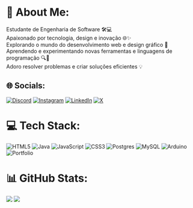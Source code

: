 # 💫 About Me:
Estudante de Engenharia de Software 🛠️💻<br>Apaixonado por tecnologia, design e inovação 🌐✨<br>Explorando o mundo do desenvolvimento web e design gráfico 🎨<br>Aprendendo e experimentando novas ferramentas e linguagens de programação 🔍👾<br>Adoro resolver problemas e criar soluções eficientes 💡



## 🌐 Socials:
[![Discord](https://img.shields.io/badge/Discord-%237289DA.svg?logo=discord&logoColor=white)](https://discord.gg/seven2171) [![Instagram](https://img.shields.io/badge/Instagram-%23E4405F.svg?logo=Instagram&logoColor=white)](https://instagram.com/pedro_palmito) [![LinkedIn](https://img.shields.io/badge/LinkedIn-%230077B5.svg?logo=linkedin&logoColor=white)](https://linkedin.com/in/https://www.linkedin.com/in/pedro-henrique-palmito/) [![X](https://img.shields.io/badge/X-black.svg?logo=X&logoColor=white)](https://x.com/@PedroHe05922335) 

# 💻 Tech Stack:
![HTML5](https://img.shields.io/badge/html5-%23E34F26.svg?style=for-the-badge&logo=html5&logoColor=white) ![Java](https://img.shields.io/badge/java-%23ED8B00.svg?style=for-the-badge&logo=openjdk&logoColor=white) ![JavaScript](https://img.shields.io/badge/javascript-%23323330.svg?style=for-the-badge&logo=javascript&logoColor=%23F7DF1E) ![CSS3](https://img.shields.io/badge/css3-%231572B6.svg?style=for-the-badge&logo=css3&logoColor=white) ![Postgres](https://img.shields.io/badge/postgres-%23316192.svg?style=for-the-badge&logo=postgresql&logoColor=white) ![MySQL](https://img.shields.io/badge/mysql-4479A1.svg?style=for-the-badge&logo=mysql&logoColor=white) ![Arduino](https://img.shields.io/badge/-Arduino-00979D?style=for-the-badge&logo=Arduino&logoColor=white) ![Portfolio](https://img.shields.io/badge/Portfolio-%23000000.svg?style=for-the-badge&logo=firefox&logoColor=#FF7139)
# 📊 GitHub Stats:
![](https://github-readme-stats.vercel.app/api?username=PH-Palmito&theme=shadow_blue&hide_border=false&include_all_commits=true&count_private=true)
![](https://github-readme-stats.vercel.app/api/top-langs/?username=PH-Palmito&theme=shadow_blue&hide_border=false&include_all_commits=true&count_private=true&layout=compact)

<!-- Proudly created with GPRM ( https://gprm.itsvg.in ) -->
